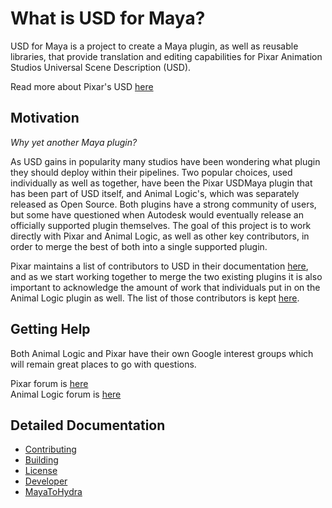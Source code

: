 # What is USD for Maya?

USD for Maya is a project to create a Maya plugin, as well as reusable libraries, that provide translation and editing capabilities for Pixar Animation Studios Universal Scene Description (USD).

Read more about Pixar's USD [here](http://openusd.org)


## Motivation
*Why yet another Maya plugin?*

As USD gains in popularity many studios have been wondering what plugin they should deploy within their pipelines.  Two popular choices, used individually as well as together, have been the Pixar USDMaya plugin that has been part of USD itself, and Animal Logic's, which was separately released as Open Source.  Both plugins have a strong community of users, but some have questioned when Autodesk would eventually release an officially supported plugin themselves.  The goal of this project is to work directly with Pixar and Animal Logic, as well as other key contributors, in order to merge the best of both into a single supported plugin.  

Pixar maintains a list of contributors to USD in their documentation [here](https://graphics.pixar.com/usd/docs/USD-Contributors.html), and as we start working together to merge the two existing plugins it is also important to acknowledge the amount of work that individuals put in on the Animal Logic plugin as well.  The list of those contributors is kept [here](doc/AL_CONTRIBUTORS.md).

## Getting Help
Both Animal Logic and Pixar have their own Google interest groups which will remain great places to go with questions.

Pixar forum is [here](https://groups.google.com/forum/#!forum/usd-interest)  
Animal Logic forum is [here](https://groups.google.com/forum/#!forum/al_usdmaya-discussion)


## Detailed Documentation

+ [Contributing](doc/CONTRIBUTING.md)
+ [Building](doc/build.md)
+ [License](doc/LICENSE.md)
+ [Developer](doc/DEVELOPER.md)
+ [MayaToHydra](doc/MayaToHydra.md)
